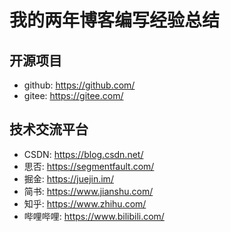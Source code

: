 # 我的两年博客编写经验总结


## 开源项目

* github: https://github.com/
* gitee: https://gitee.com/

## 技术交流平台

* CSDN: https://blog.csdn.net/
* 思否: https://segmentfault.com/
* 掘金: https://juejin.im/
* 简书: https://www.jianshu.com/
* 知乎: https://www.zhihu.com/
* 哔哩哔哩: https://www.bilibili.com/
